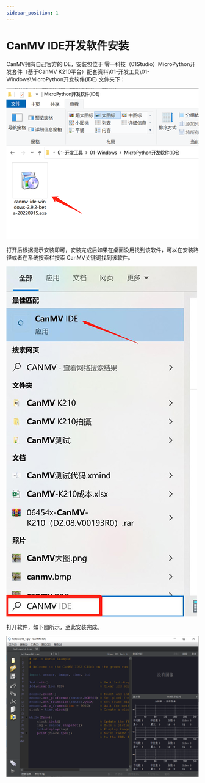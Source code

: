 ```yaml
---
sidebar_position: 1
---
```


# CanMV IDE开发软件安装

CanMV拥有自己官方的IDE，安装包位于 零一科技（01Studio）MicroPython开发套件（基于CanMV K210平台）配套资料\01-开发工具\01-Windows\MicroPython开发软件(IDE) 文件夹下：

![canmv_ide1](./img/canmv_ide/canmv_ide1.png)

打开后根据提示安装即可，安装完成后如果在桌面没用找到该软件，可以在安装路径或者在系统搜索栏搜索 CanMV关键词找到该软件。

![canmv_ide2](./img/canmv_ide/canmv_ide2.jpg)

打开软件，如下图所示，至此安装完成。

![canmv_ide3](./img/canmv_ide/canmv_ide3.png)